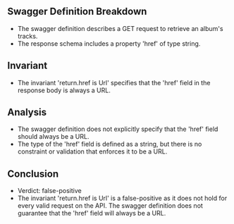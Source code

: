 ## Swagger Definition Breakdown
- The swagger definition describes a GET request to retrieve an album's tracks.
- The response schema includes a property 'href' of type string.

## Invariant
- The invariant 'return.href is Url' specifies that the 'href' field in the response body is always a URL.

## Analysis
- The swagger definition does not explicitly specify that the 'href' field should always be a URL.
- The type of the 'href' field is defined as a string, but there is no constraint or validation that enforces it to be a URL.

## Conclusion
- Verdict: false-positive
- The invariant 'return.href is Url' is a false-positive as it does not hold for every valid request on the API. The swagger definition does not guarantee that the 'href' field will always be a URL.
